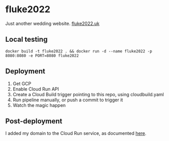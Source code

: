 # fluke2022
Just another wedding website.
[fluke2022.uk](https://fluke2022-x2o6imwbma-ew.a.run.app)

## Local testing
`docker build -t fluke2022 . && docker run -d --name fluke2022 -p 8080:8080 -e PORT=8080 fluke2022`

## Deployment
1. Get GCP
2. Enable Cloud Run API
3. Create a Cloud Build trigger pointing to this repo, using cloudbuild.yaml
4. Run pipeline manually, or push a commit to trigger it
5. Watch the magic happen

## Post-deployment
I added my domain to the Cloud Run service, as documented [here](https://cloud.google.com/run/docs/mapping-custom-domains).

